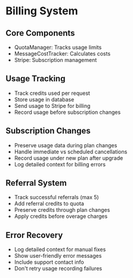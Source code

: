 # Billing System

## Core Components

- QuotaManager: Tracks usage limits
- MessageCostTracker: Calculates costs
- Stripe: Subscription management

## Usage Tracking

- Track credits used per request
- Store usage in database
- Send usage to Stripe for billing
- Record usage before subscription changes

## Subscription Changes

- Preserve usage data during plan changes
- Handle immediate vs scheduled cancellations
- Record usage under new plan after upgrade
- Log detailed context for billing errors

## Referral System

- Track successful referrals (max 5)
- Add referral credits to quota
- Preserve credits through plan changes
- Apply credits before overage charges

## Error Recovery

- Log detailed context for manual fixes
- Show user-friendly error messages
- Include support contact info
- Don't retry usage recording failures
